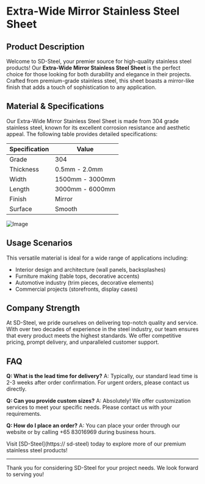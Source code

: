 # Extra-Wide Mirror Stainless Steel Sheet

## Product Description
Welcome to SD-Steel, your premier source for high-quality stainless steel products! Our **Extra-Wide Mirror Stainless Steel Sheet** is the perfect choice for those looking for both durability and elegance in their projects. Crafted from premium-grade stainless steel, this sheet boasts a mirror-like finish that adds a touch of sophistication to any application.

## Material & Specifications
Our Extra-Wide Mirror Stainless Steel Sheet is made from 304 grade stainless steel, known for its excellent corrosion resistance and aesthetic appeal. The following table provides detailed specifications:

| Specification | Value |
|---------------|-------|
| Grade         | 304   |
| Thickness     | 0.5mm - 2.0mm |
| Width         | 1500mm - 3000mm |
| Length        | 3000mm - 6000mm |
| Finish        | Mirror |
| Surface       | Smooth |

![Image](https://github.com/user-attachments/assets/2567258e-e124-4816-932d-1809bd27ef0b)

## Usage Scenarios
This versatile material is ideal for a wide range of applications including:
- Interior design and architecture (wall panels, backsplashes)
- Furniture making (table tops, decorative accents)
- Automotive industry (trim pieces, decorative elements)
- Commercial projects (storefronts, display cases)

## Company Strength
At SD-Steel, we pride ourselves on delivering top-notch quality and service. With over two decades of experience in the steel industry, our team ensures that every product meets the highest standards. We offer competitive pricing, prompt delivery, and unparalleled customer support.

## FAQ
**Q: What is the lead time for delivery?**
A: Typically, our standard lead time is 2-3 weeks after order confirmation. For urgent orders, please contact us directly.

**Q: Can you provide custom sizes?**
A: Absolutely! We offer customization services to meet your specific needs. Please contact us with your requirements.

**Q: How do I place an order?**
A: You can place your order through our website or by calling +65 83016969 during business hours.

Visit [SD-Steel](https:// sd-steel) today to explore more of our premium stainless steel products!

---

Thank you for considering SD-Steel for your project needs. We look forward to serving you!